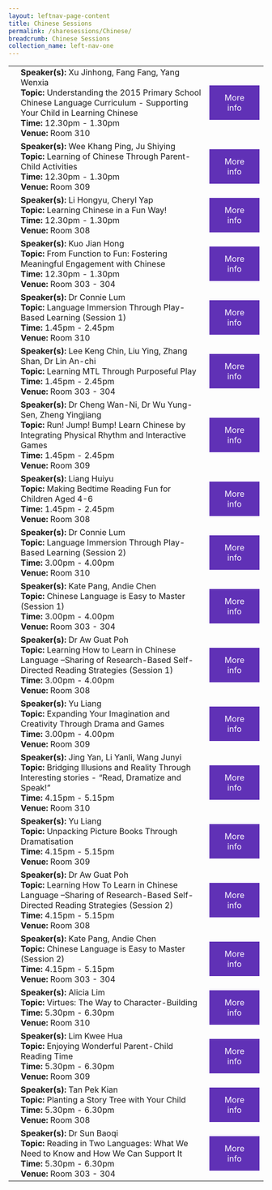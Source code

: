 ```yaml
---
layout: leftnav-page-content
title: Chinese Sessions
permalink: /sharesessions/Chinese/
breadcrumb: Chinese Sessions
collection_name: left-nav-one
---
```

<table>
   
   <tr>
      <td>
      </td>
      <td><b>Speaker(s):</b> Xu Jinhong, Fang Fang, Yang Wenxia <br>
         <b>Topic:</b> Understanding the 2015 Primary School Chinese Language Curriculum - Supporting Your Child in Learning Chinese<br>
         <b>Time:</b> 12.30pm - 1.30pm <br>
         <b>Venue:</b> Room 310
      </td>
      <td>
   <a href="0-SharingChinese_1.html"  style="  background-color: #6031b6; color: white;padding: 14px 25px;text-align: center; text-decoration: none;display: inline-block;">More info</a>
  </td>
   </tr>
   <tr>
      <td>
      </td>
      <td><b>Speaker(s):</b> Wee Khang Ping, Ju Shiying<br>
         <b>Topic:</b> Learning of Chinese Through Parent-Child Activities <br>
         <b>Time:</b> 12.30pm - 1.30pm <br>
         <b>Venue:</b> Room 309
      </td>
      <td>
   <a href="0-SharingChinese_2.html"  style="  background-color: #6031b6; color: white;padding: 14px 25px;text-align: center; text-decoration: none;display: inline-block;">More info</a>
  </td>
   </tr>
   <tr>
      <td>
      </td>
      <td><b>Speaker(s):</b> Li Hongyu, Cheryl Yap<br>
         <b>Topic:</b> Learning Chinese in a Fun Way! <br>
         <b>Time:</b> 12.30pm - 1.30pm <br>
         <b>Venue:</b> Room 308
      </td>
      <td>
   <a href="0-SharingChinese_3.html"  style="  background-color: #6031b6; color: white;padding: 14px 25px;text-align: center; text-decoration: none;display: inline-block;">More info</a>
  </td>
   </tr>
   <tr>
      <td>
      </td>
      <td><b>Speaker(s):</b> Kuo Jian Hong <br>
         <b>Topic:</b> From Function to Fun: Fostering Meaningful Engagement with Chinese <br>
         <b>Time:</b> 12.30pm - 1.30pm <br>
         <b>Venue:</b> Room 303 - 304
      </td>
   <td>
   <a href="0-SharingChinese_4.html"  style="  background-color: #6031b6; color: white;padding: 14px 25px;text-align: center; text-decoration: none;display: inline-block;">More info</a>
  </td>
   </tr>
   <tr>
      <td>
      </td>
      <td><b>Speaker(s):</b> Dr Connie Lum <br>
         <b>Topic:</b> Language Immersion Through Play-Based Learning (Session 1) <br>
         <b>Time:</b> 1.45pm - 2.45pm <br>
         <b>Venue:</b> Room 310
      </td>
      <td>
   <a href="https://event-reg.biz/Registration/MTLSSession?Session=C17"  style="  background-color: #6031b6; color: white;padding: 14px 25px;text-align: center; text-decoration: none;display: inline-block;">More info</a>
  </td>
   </tr>
   <tr>
      <td>
      </td>
      <td><b>Speaker(s):</b> Lee Keng Chin, Liu Ying, Zhang Shan, Dr Lin An-chi <br>
         <b>Topic:</b> Learning MTL Through Purposeful Play <br>
         <b>Time:</b> 1.45pm - 2.45pm <br>
         <b>Venue:</b> Room 303 - 304
      </td>
      <td>
   <a href="https://event-reg.biz/Registration/MTLSSession?Session=C2"  style="  background-color: #6031b6; color: white;padding: 14px 25px;text-align: center; text-decoration: none;display: inline-block;">More info</a>
  </td>
   </tr>
   <tr>
      <td>
      </td>
      <td><b>Speaker(s):</b> Dr Cheng Wan-Ni, Dr Wu Yung-Sen, Zheng Yingjiang<br>
         <b>Topic:</b> Run! Jump! Bump! Learn Chinese by Integrating Physical Rhythm and Interactive Games <br>
         <b>Time:</b> 1.45pm - 2.45pm <br>
         <b>Venue:</b> Room 309
      </td>
      <td>
   <a href="https://event-reg.biz/Registration/MTLSSession?Session=C12"  style="  background-color: #6031b6; color: white;padding: 14px 25px;text-align: center; text-decoration: none;display: inline-block;">More info</a>
  </td>
   </tr>
   <tr>
      <td>
      </td>
      <td><b>Speaker(s):</b> Liang Huiyu<br>
         <b>Topic:</b> Making Bedtime Reading Fun for Children Aged 4-6 <br>
         <b>Time:</b> 1.45pm - 2.45pm <br>
         <b>Venue:</b> Room 308
      </td>
      <td>
   <a href="https://event-reg.biz/Registration/MTLSSession?Session=C7"  style="  background-color: #6031b6; color: white;padding: 14px 25px;text-align: center; text-decoration: none;display: inline-block;">More info</a>
  </td>
   </tr>
   <tr>
      <td>
      </td>
      <td><b>Speaker(s):</b> Dr Connie Lum <br>
         <b>Topic:</b> Language Immersion Through Play-Based Learning (Session 2) <br>
         <b>Time:</b> 3.00pm - 4.00pm <br>
         <b>Venue:</b> Room 310
      </td>
      <td>
   <a href="https://event-reg.biz/Registration/MTLSSession?Session=C16"  style="  background-color: #6031b6; color: white;padding: 14px 25px;text-align: center; text-decoration: none;display: inline-block;">More info</a>
  </td>
   </tr>
   <tr>
      <td>
      </td>
      <td><b>Speaker(s):</b> Kate Pang, Andie Chen <br>
         <b>Topic:</b> Chinese Language is Easy to Master (Session 1) <br>
         <b>Time:</b> 3.00pm - 4.00pm <br>
         <b>Venue:</b> Room 303 - 304
      </td>
      <td>
   <a href="https://event-reg.biz/Registration/MTLSSession?Session=C3"  style="  background-color: #6031b6; color: white;padding: 14px 25px;text-align: center; text-decoration: none;display: inline-block;">More info</a>
  </td>
   </tr>
   <tr>
      <td>
      </td>
      <td><b>Speaker(s):</b> Dr Aw Guat Poh <br>
         <b>Topic:</b> Learning How to Learn in Chinese Language –Sharing of Research-Based Self-Directed Reading Strategies (Session 1)<br>
         <b>Time:</b> 3.00pm - 4.00pm<br>
         <b>Venue:</b> Room 308
      </td>
      <td>
   <a href="https://event-reg.biz/Registration/MTLSSession?Session=C8"  style="  background-color: #6031b6; color: white;padding: 14px 25px;text-align: center; text-decoration: none;display: inline-block;">More info</a>
  </td>
   </tr>
   <tr>
      <td>
      </td>
      <td><b>Speaker(s):</b> Yu Liang<br>
         <b>Topic:</b> Expanding Your Imagination and Creativity Through Drama and Games <br>
         <b>Time:</b> 3.00pm - 4.00pm <br>
         <b>Venue:</b> Room 309
      </td>
      <td>
   <a href="https://event-reg.biz/Registration/MTLSSession?Session=C18"  style="  background-color: #6031b6; color: white;padding: 14px 25px;text-align: center; text-decoration: none;display: inline-block;">More info</a>
  </td>
   </tr>
   <tr>
      <td>
      </td>
      <td><b>Speaker(s):</b> Jing Yan, Li Yanli, Wang Junyi <br>
         <b>Topic:</b> Bridging Illusions and Reality Through Interesting stories - “Read, Dramatize and Speak!” <br>
         <b>Time:</b> 4.15pm - 5.15pm <br>
         <b>Venue:</b> Room 310
      </td>
 <td>
   <a href="https://event-reg.biz/Registration/MTLSSession?Session=C14"  style="  background-color: #6031b6; color: white;padding: 14px 25px;text-align: center; text-decoration: none;display: inline-block;">More info</a>
  </td>
   </tr>
   <tr>
      <td>
      </td>
      <td><b>Speaker(s):</b> Yu Liang <br>
         <b>Topic:</b> Unpacking Picture Books Through Dramatisation <br>
         <b>Time:</b> 4.15pm - 5.15pm <br>
         <b>Venue:</b> Room 309
      </td>
      <td>
   <a href="https://event-reg.biz/Registration/MTLSSession?Session=C19"  style="  background-color: #6031b6; color: white;padding: 14px 25px;text-align: center; text-decoration: none;display: inline-block;">More info</a>
  </td>
   </tr>
   <tr>
      <td>
      </td>
      <td><b>Speaker(s):</b> Dr Aw Guat Poh <br>
         <b>Topic:</b> Learning How To Learn in Chinese Language –Sharing of  Research-Based Self-Directed Reading Strategies (Session 2)<br>
         <b>Time:</b> 4.15pm - 5.15pm <br>
         <b>Venue:</b> Room 308
      </td>
      <td>
   <a href="https://event-reg.biz/Registration/MTLSSession?Session=C9"  style="  background-color: #6031b6; color: white;padding: 14px 25px;text-align: center; text-decoration: none;display: inline-block;">More info</a>
  </td>
   </tr>
   <tr>
      <td>
      </td>
      <td><b>Speaker(s):</b> Kate Pang, Andie Chen <br>
         <b>Topic:</b> Chinese Language is Easy to Master (Session 2)<br>
         <b>Time:</b> 4.15pm - 5.15pm <br>
         <b>Venue:</b> Room 303 - 304
      </td>
      <td>
   <a href="https://event-reg.biz/Registration/MTLSSession?Session=C4"  style="  background-color: #6031b6; color: white;padding: 14px 25px;text-align: center; text-decoration: none;display: inline-block;">More info</a>
  </td>
   </tr>
   <tr>
      <td>
      </td>
      <td><b>Speaker(s):</b> Alicia Lim <br>
         <b>Topic:</b> Virtues: The Way to Character-Building <br>
         <b>Time:</b> 5.30pm - 6.30pm <br>
         <b>Venue:</b> Room 310
      </td>
      <td>
   <a href="https://event-reg.biz/Registration/MTLSSession?Session=C20"  style="  background-color: #6031b6; color: white;padding: 14px 25px;text-align: center; text-decoration: none;display: inline-block;">More info</a>
  </td>
   </tr>
   <tr>
      <td>
      </td>
      <td><b>Speaker(s):</b> Lim Kwee Hua<br>
         <b>Topic:</b> Enjoying Wonderful Parent-Child Reading Time <br>
         <b>Time:</b> 5.30pm - 6.30pm <br>
         <b>Venue:</b> Room 309
      </td>
      <td>
   <a href="https://event-reg.biz/Registration/MTLSSession?Session=C15"  style="  background-color: #6031b6; color: white;padding: 14px 25px;text-align: center; text-decoration: none;display: inline-block;">More info</a>
  </td>
   </tr>
   <tr>
      <td>
      </td>
      <td><b>Speaker(s):</b> Tan Pek Kian<br>
         <b>Topic:</b> Planting a Story Tree with Your Child <br>
         <b>Time:</b> 5.30pm - 6.30pm <br>
         <b>Venue:</b> Room 308
      </td>
      <td>
   <a href="https://event-reg.biz/Registration/MTLSSession?Session=C10"  style="  background-color: #6031b6; color: white;padding: 14px 25px;text-align: center; text-decoration: none;display: inline-block;">More info</a>
  </td>
   </tr>
   <tr>
      <td>
      </td>
      <td><b>Speaker(s):</b> Dr Sun Baoqi <br>
         <b>Topic:</b> Reading in Two Languages: What We Need to Know and How We Can Support It<br>
         <b>Time:</b> 5.30pm - 6.30pm <br>
         <b>Venue:</b> Room 303 - 304
      </td>
      <td>
   <a href="https://event-reg.biz/Registration/MTLSSession?Session=C5"  style="  background-color: #6031b6; color: white;padding: 14px 25px;text-align: center; text-decoration: none;display: inline-block;">More info</a>
  </td>
   </tr>
   
</table>
